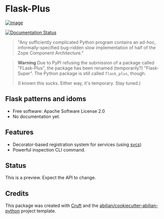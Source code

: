 # Flask-Plus

[![image](https://img.shields.io/pypi/v/flask_plus.svg)](https://pypi.python.org/pypi/flask_plus)

[![Documentation Status](https://readthedocs.org/projects/flask-plus/badge/?version=latest)](https://flask-plus.readthedocs.io/en/latest/?version=latest)

> "Any sufficiently complicated Python program contains an ad-hoc, informally-specified 
> bug-ridden slow implementation of half of the Zope Component Architecture."


> **Warning**
> Due to PyPI refusing the submission of a package called "FLask-Plus", the package
> has been renamed (temporarily?) "Flask-Super". The Python package is still called
> `flask_plus`, though.
> 
> (I known this sucks. Either way, it's temporary. Stay tuned.)


## Flask patterns and idoms

-   Free software: Apache Software License 2.0
-   No documentation yet.


## Features

- Decorator-based registration system for services (using [svcs](https://svcs.hynek.me/))
- Powerful inspection CLI command.


## Status

This is a preview. Expect the API to change.


## Credits

This package was created with [Cruft](https://cruft.github.io/cruft/)
and the
[abilian/cookiecutter-abilian-python](https://github.com/abilian/cookiecutter-abilian-python)
project template.
